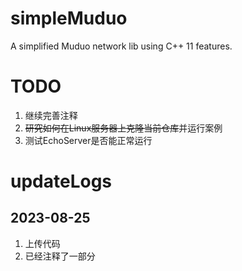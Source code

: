 # simpleMuduo
A simplified Muduo network lib using C++ 11 features.

# TODO

1. 继续完善注释
2. ~~研究如何在Linux服务器上克隆当前仓库~~并运行案例
3. 测试EchoServer是否能正常运行


# updateLogs

## 2023-08-25

1. 上传代码
2. 已经注释了一部分


